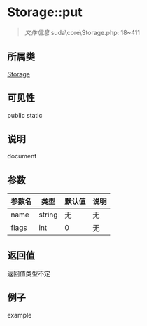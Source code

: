 # Storage::put

> *文件信息* suda\core\Storage.php: 18~411
## 所属类 

[Storage](../Storage.md)

## 可见性

  public  static
## 说明

document

## 参数

| 参数名 | 类型 | 默认值 | 说明 |
|--------|-----|-------|-------|
| name |  string | 无 | 无 |
| flags |  int | 0 | 无 |

## 返回值
返回值类型不定

## 例子

example